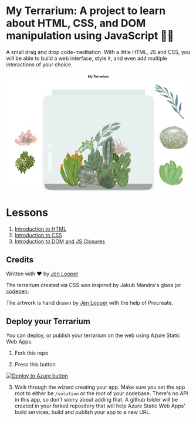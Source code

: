# My Terrarium: A project to learn about HTML, CSS, and DOM manipulation using JavaScript 🌵🌱

A small drag and drop code-meditation. With a little HTML, JS and CSS, you will be able to build a web interface, style it, and even add multiple interactions of your choice.

![my terrarium](images/screenshot_gray.png)

# Lessons

1. [Introduction to HTML](./1-intro-to-html/README.md)
2. [Introduction to CSS](./2-intro-to-css/README.md)
3. [Introduction to DOM and JS Closures](./3-intro-to-DOM-and-closures/README.md)

## Credits

Written with ♥️  by [Jen Looper](https://www.twitter.com/jenlooper)

The terrarium created via CSS was inspired by Jakub Mandra's glass jar [codepen](https://codepen.io/Rotarepmi/pen/rjpNZY).

The artwork is hand drawn by [Jen Looper](http://jenlooper.com) with the help of Procreate.

## Deploy your Terrarium

You can deploy, or publish your terrarium on the web using Azure Static Web Apps. 

1. Fork this repo

2. Press this button

[![Deploy to Azure button](https://aka.ms/deploytoazurebutton)](https://portal.azure.com/?feature.customportal=false&WT.mc_id=academic-77807-sagibbon#create/Microsoft.StaticApp)

3. Walk through the wizard creating your app. Make sure you set the app root to either be `/solution` or the root of your codebase. There's no API in this app, so don't worry about adding that. A github folder will be created in your forked repository that will help Azure Static Web Apps' build services, build and publish your app to a new URL.




